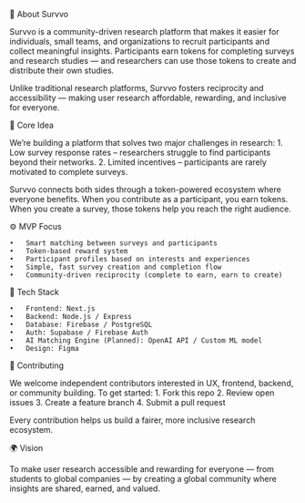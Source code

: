 🧩 About Survvo

Survvo is a community-driven research platform that makes it easier for individuals, small teams, and organizations to recruit participants and collect meaningful insights.
Participants earn tokens for completing surveys and research studies — and researchers can use those tokens to create and distribute their own studies.

Unlike traditional research platforms, Survvo fosters reciprocity and accessibility — making user research affordable, rewarding, and inclusive for everyone.

🎯 Core Idea

We’re building a platform that solves two major challenges in research:
	1.	Low survey response rates – researchers struggle to find participants beyond their networks.
	2.	Limited incentives – participants are rarely motivated to complete surveys.

Survvo connects both sides through a token-powered ecosystem where everyone benefits.
When you contribute as a participant, you earn tokens. When you create a survey, those tokens help you reach the right audience.

⚙️ MVP Focus

	•	Smart matching between surveys and participants
	•	Token-based reward system
	•	Participant profiles based on interests and experiences
	•	Simple, fast survey creation and completion flow
	•	Community-driven reciprocity (complete to earn, earn to create)

  🧱 Tech Stack

	•	Frontend: Next.js
	•	Backend: Node.js / Express
	•	Database: Firebase / PostgreSQL
	•	Auth: Supabase / Firebase Auth
	•	AI Matching Engine (Planned): OpenAI API / Custom ML model
	•	Design: Figma

  🤝 Contributing

We welcome independent contributors interested in UX, frontend, backend, or community building.
To get started:
	1.	Fork this repo
	2.	Review open issues
	3.	Create a feature branch
	4.	Submit a pull request

Every contribution helps us build a fairer, more inclusive research ecosystem.

🌍 Vision

To make user research accessible and rewarding for everyone — from students to global companies — by creating a global community where insights are shared, earned, and valued.
